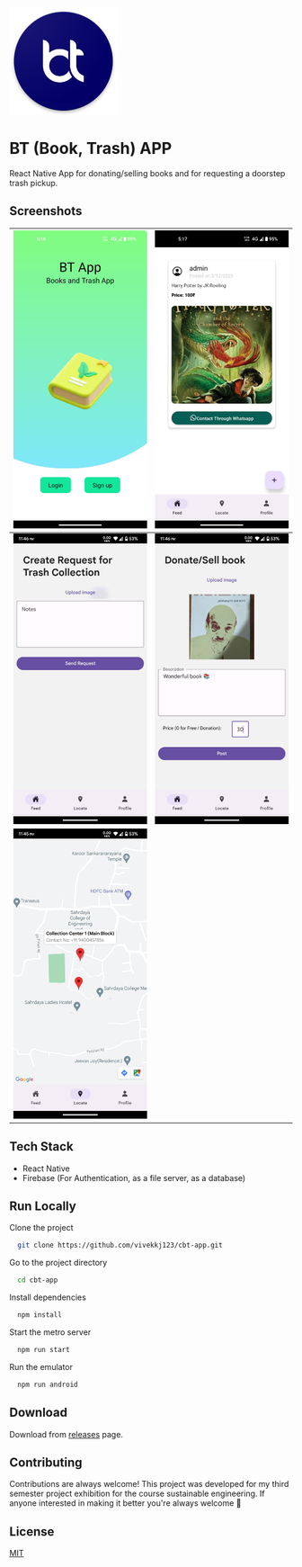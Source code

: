 
![Logo](./doc/logo.png)


# BT (Book, Trash) APP 

React Native App for donating/selling books and for requesting a doorstep trash pickup.

## Screenshots

| ![Screenshot 1](./doc/1.jpeg)| ![Screenshot 2](./doc/2.jpeg) |
| --------------------------------------- | --------------------------------------- |
| ![Screenshot 3](./doc/3.jpeg) | ![Screenshot 4](./doc/4.jpeg)| 
| ![Screenshot 5](./doc/5.jpeg)|




## Tech Stack

- React Native
- Firebase (For Authentication, as a file server, as a database)


## Run Locally

Clone the project

```bash
  git clone https://github.com/vivekkj123/cbt-app.git
```

Go to the project directory

```bash
  cd cbt-app
```

Install dependencies

```bash
  npm install
```

Start the metro server

```bash
  npm run start
```

Run the emulator

```bash
  npm run android
```


## Download

Download from [releases](https://github.com/vivekkj123/cbt-app/releases) page.


## Contributing

Contributions are always welcome! This project was developed for my third semester project exhibition for the course sustainable engineering. If anyone interested in making it better you're always welcome 🤗


## License

[MIT](https://choosealicense.com/licenses/mit/)

